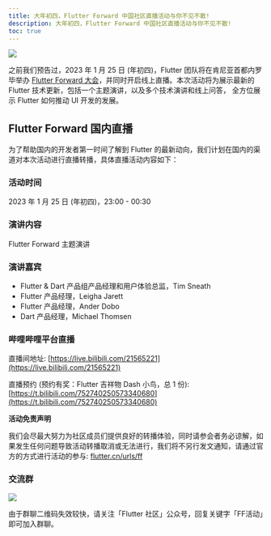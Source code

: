 ```yaml
---
title: 大年初四，Flutter Forward 中国社区直播活动与你不见不散!
description: 大年初四，Flutter Forward 中国社区直播活动与你不见不散!
toc: true
---
```


![]({{site.flutter-files-cn}}/posts/images/2023/01/ab75b498bf387.png)


之前我们预告过，2023 年 1 月 25 日 (年初四)，Flutter 团队将在肯尼亚首都内罗毕举办 [Flutter Forward 大会](/posts/flutter-forward-2023)，并同时开启线上直播。本次活动将为展示最新的 Flutter 技术更新，包括一个主题演讲，以及多个技术演讲和线上问答， 全方位展示 Flutter 如何推动 UI 开发的发展。

## Flutter Forward 国内直播

为了帮助国内的开发者第一时间了解到 Flutter 的最新动向，我们计划在国内的渠道对本次活动进行直播转播，具体直播活动内容如下：

### 活动时间

2023 年 1 月 25 日 (年初四)，23:00 - 00:30

### 演讲内容

Flutter Forward 主题演讲

### 演讲嘉宾

- Flutter & Dart 产品组产品经理和用户体验总监，Tim Sneath
- Flutter 产品经理，Leigha Jarett
- Flutter 产品经理，Ander Dobo
- Dart 产品经理，Michael Thomsen

### 哔哩哔哩平台直播

直播间地址:
[https://live.bilibili.com/21565221](https://live.bilibili.com/21565221)

直播预约 (预约有奖：Flutter 吉祥物 Dash 小鸟，总 1 份):
[https://t.bilibili.com/752740250573340680](https://t.bilibili.com/752740250573340680)

**活动免责声明**

我们会尽最大努力为社区成员们提供良好的转播体验，同时请参会者务必谅解，如果发生任何问题导致活动转播取消或无法进行，我们将不另行发文通知，请通过官方的方式进行活动的参与: [flutter.cn/urls/ff](https://lutter.cn/urls/ff)

### 交流群

![]({{site.flutter-files-cn}}/posts/images/2023/01/a883e31a1ae0b.jpg)

由于群聊二维码失效较快，请关注「Flutter 社区」公众号，回复关键字「FF活动」即可加入群聊。
